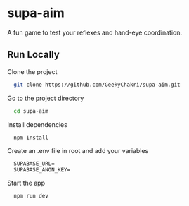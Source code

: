 # supa-aim

A fun game to test your reflexes and hand-eye coordination.

## Run Locally

Clone the project

```bash
  git clone https://github.com/GeekyChakri/supa-aim.git
```

Go to the project directory

```bash
  cd supa-aim
```

Install dependencies

```bash
  npm install
```

Create an .env file in root and add your variables

```
  SUPABASE_URL=
  SUPABASE_ANON_KEY=
```

Start the app

```bash
  npm run dev
```
